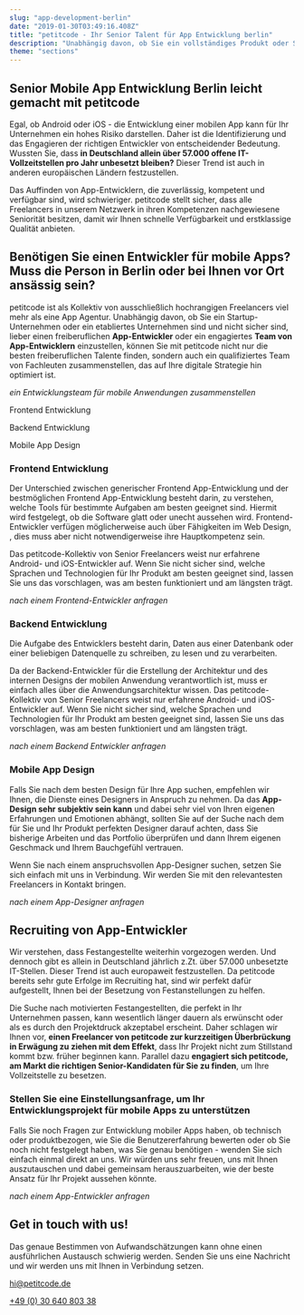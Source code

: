 ```yaml
---
slug: "app-development-berlin"
date: "2019-01-30T03:49:16.408Z"
title: "petitcode - Ihr Senior Talent für App Entwicklung berlin"
description: "Unabhängig davon, ob Sie ein vollständiges Produkt oder Support für Ihre Teams benötigen, kann petitcode Ihnen über unser Netzwerk exklusive erfahrene Freiberufler zur Verfügung stellen."
theme: "sections"
---
```


<Sections>
<Section>
<Columns>
<ColumnContent>

# Senior Mobile App Entwicklung Berlin leicht gemacht mit petitcode

Egal, ob Android oder iOS - die Entwicklung einer mobilen App kann für Ihr Unternehmen ein hohes Risiko darstellen. Daher ist die Identifizierung und das Engagieren der richtigen Entwickler von entscheidender Bedeutung. Wussten Sie, dass **in Deutschland allein über 57.000 offene IT-Vollzeitstellen pro Jahr unbesetzt bleiben?** Dieser Trend ist auch in anderen europäischen Ländern festzustellen.

Das Auffinden von App-Entwicklern, die zuverlässig, kompetent und verfügbar sind, wird schwieriger. petitcode stellt sicher, dass alle Freelancers in unserem Netzwerk in ihren Kompetenzen nachgewiesene Seniorität besitzen, damit wir Ihnen schnelle Verfügbarkeit und erstklassige Qualität anbieten.

</ColumnContent>
<ColumnImage file="ruben-bagues-716364-unsplash.jpg" alt=" Die Entwicklung einer mobilen App ermöglicht Ihnen schneller mehr potenziellen Kunden zu erreichen.">
</ColumnImage>
</Columns>
</Section>
<Section>
<Columns reverse contentWidth="6">
<ColumnContent>

## Benötigen Sie einen Entwickler für mobile Apps? Muss die Person in Berlin oder bei Ihnen vor Ort ansässig sein?

petitcode ist als Kollektiv von ausschließlich hochrangigen Freelancers viel mehr als eine App Agentur. Unabhängig davon, ob Sie ein Startup-Unternehmen oder ein etabliertes Unternehmen sind und nicht sicher sind, lieber einen freiberuflichen **App-Entwickler** oder ein engagiertes **Team von App-Entwicklern** einzustellen, können Sie mit petitcode nicht nur die besten freiberuflichen Talente finden, sondern auch ein qualifiziertes Team von Fachleuten zusammenstellen, das auf Ihre digitale Strategie hin optimiert ist.

*ein Entwicklungsteam für mobile Anwendungen zusammenstellen*

</ColumnContent>
<ColumnImage file="irfan-simsar-1144378-unsplash.jpg" alt="Mit petitcode können Sie nicht nur die besten Freelancer für App-Entwicklung finden, sondern auch ein qualifiziertes Team von Fachleuten zusammenstellen, das auf Ihre digitale Strategie hin optimiert ist.">
</ColumnImage>
</Columns>

<Columns reverse contentWidth="6">
<ColumnContent>

<Carousel>
<CarouselNavigation>

Frontend Entwicklung

Backend Entwicklung

Mobile App Design

</CarouselNavigation>
<CarouselSlides>
<CarouselSlide>

### Frontend Entwicklung

Der Unterschied zwischen generischer Frontend App-Entwicklung und der bestmöglichen Frontend App-Entwicklung besteht darin, zu verstehen, welche Tools für bestimmte Aufgaben am besten geeignet sind. Hiermit wird festgelegt, ob die Software glatt oder unecht aussehen wird. Frontend-Entwickler verfügen möglicherweise auch über Fähigkeiten im Web Design, , dies muss aber nicht notwendigerweise  ihre Hauptkompetenz sein.

Das petitcode-Kollektiv von Senior Freelancers weist nur erfahrene Android- und iOS-Entwickler auf. Wenn Sie nicht sicher sind, welche Sprachen und Technologien für Ihr Produkt am besten geeignet sind, lassen Sie uns das vorschlagen, was am besten funktioniert und am längsten trägt.

*nach einem Frontend-Entwickler anfragen*

</CarouselSlide>
<CarouselSlide>

### Backend Entwicklung

Die Aufgabe des Entwicklers besteht darin, Daten aus einer Datenbank oder einer beliebigen Datenquelle zu schreiben, zu lesen und zu verarbeiten.

Da der Backend-Entwickler für die Erstellung der Architektur und des internen Designs der mobilen Anwendung verantwortlich ist, muss er einfach alles über die Anwendungsarchitektur wissen. Das petitcode-Kollektiv von Senior Freelancers weist nur erfahrene Android- und iOS-Entwickler auf. Wenn Sie nicht sicher sind, welche Sprachen und Technologien für Ihr Produkt am besten geeignet sind, lassen Sie uns das vorschlagen, was am besten funktioniert und am längsten trägt.

*nach einem Backend Entwickler anfragen*

</CarouselSlide>
<CarouselSlide>

### Mobile App Design

Falls Sie nach dem besten Design für Ihre App suchen, empfehlen wir Ihnen, die Dienste eines Designers in Anspruch zu nehmen. Da das **App-Design sehr subjektiv sein kann** und dabei sehr viel von Ihren eigenen Erfahrungen und Emotionen abhängt, sollten Sie auf der Suche nach dem für Sie und Ihr Produkt perfekten Designer darauf achten, dass Sie bisherige Arbeiten und das Portfolio überprüfen und dann Ihrem eigenen Geschmack und Ihrem Bauchgefühl vertrauen.

Wenn Sie nach einem anspruchsvollen App-Designer suchen, setzen Sie sich einfach mit uns in Verbindung. Wir werden Sie mit den relevantesten Freelancers in Kontakt  bringen.

*nach einem App-Designer anfragen*

</CarouselSlide>
</CarouselSlides>
</Carousel>

</ColumnContent>
<ColumnImage file="joshua-aragon-1280300-unsplash.jpg" alt="Wenn Sie nach einem anspruchsvollen App-Designer suchen, setzen Sie sich einfach mit uns in Verbindung.  Wir werden Sie mit den relevantesten Freelancers in Kontakt bringen">
</ColumnImage>
</Columns>
</Section>
<Section>
<SectionContent>
<Centered>

## Recruiting von App-Entwickler

Wir verstehen, dass Festangestellte weiterhin vorgezogen werden. Und dennoch gibt es allein in Deutschland jährlich z.Zt. über 57.000 unbesetzte IT-Stellen. Dieser Trend ist auch europaweit festzustellen. Da petitcode bereits sehr gute Erfolge im Recruiting hat, sind wir perfekt dafür aufgestellt, Ihnen bei der Besetzung von Festanstellungen zu helfen.

Die Suche nach motivierten Festangestellten, die perfekt in Ihr Unternehmen passen, kann wesentlich länger dauern als erwünscht oder als es durch den Projektdruck akzeptabel erscheint. Daher schlagen wir Ihnen vor, **einen Freelancer von petitcode zur kurzzeitigen Überbrückung in Erwägung zu ziehen mit dem Effekt**, dass Ihr Projekt nicht zum Stillstand kommt bzw. früher beginnen kann. Parallel dazu **engagiert sich petitcode, am Markt die richtigen Senior-Kandidaten für Sie zu finden**, um Ihre Vollzeitstelle zu besetzen.


### Stellen Sie eine Einstellungsanfrage, um Ihr Entwicklungsprojekt für mobile Apps zu unterstützen

Falls Sie noch Fragen zur Entwicklung mobiler Apps haben, ob technisch oder produktbezogen, wie Sie die Benutzererfahrung bewerten oder ob Sie noch nicht festgelegt haben, was Sie genau benötigen - wenden Sie sich einfach einmal direkt an uns. Wir würden uns sehr freuen, uns mit Ihnen auszutauschen und dabei gemeinsam herauszuarbeiten, wie der beste Ansatz für Ihr Projekt aussehen könnte.

*nach einem App-Entwickler anfragen*

</Centered>
</SectionContent>
</Section>
<Section inverted>
<SectionContent>
<Grid>
<div>

# Get in touch with us!

Das genaue Bestimmen von Aufwandschätzungen kann ohne einen ausführlichen Austausch schwierig werden. Senden Sie uns eine Nachricht und wir werden uns mit Ihnen in Verbindung setzen.

<a href="mailto:hi@petitcode.de">hi@petitcode.de</a>

<a href="tel:+493064080338">+49 (0) 30 640 803 38</a>

</div>
<ClientForm />
</Grid>
</SectionContent>
</Section>
</Sections>
